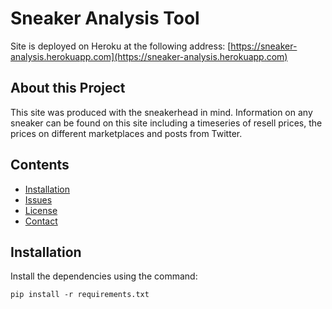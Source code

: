 # Sneaker Analysis Tool

Site is deployed on Heroku at the following address: [https://sneaker-analysis.herokuapp.com](https://sneaker-analysis.herokuapp.com)

## About this Project
This site was produced with the sneakerhead in mind. Information on any sneaker can be found on this site including a timeseries of resell prices, the prices on different marketplaces and posts from Twitter. 

## Contents
 - [Installation](#installation)
 - [Issues](#issues)
 - [License](#license)
 - [Contact](#contact)

## Installation
Install the dependencies using the command:
```
pip install -r requirements.txt
```

